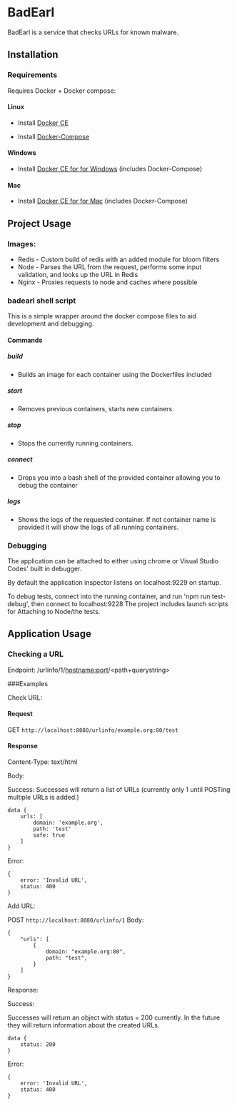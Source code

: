 # BadEarl

BadEarl is a service that checks URLs for known malware. 

## Installation

### Requirements
Requires Docker + Docker compose:

#### Linux
- Install [Docker CE](https://docs.docker.com/install/)

- Install [Docker-Compose](https://docs.docker.com/compose/install/)

#### Windows
- Install [Docker CE for for Windows](https://store.docker.com/editions/community/docker-ce-desktop-windows) (includes Docker-Compose)
#### Mac
- Install [Docker CE for for Mac](https://store.docker.com/editions/community/docker-ce-desktop-mac) (includes Docker-Compose)

## Project Usage

### Images:
 - Redis - Custom build of redis with an added module for bloom filters
 - Node - Parses the URL from the request, performs some input validation, and looks up the URL in Redis
 - Nginx - Proxies requests to node and caches where possible

### badearl shell script
This is a simple wrapper around the docker compose files to aid development and debugging.

#### Commands

##### build
- Builds an image for each container using the Dockerfiles included

##### start
- Removes previous containers, starts new containers.

##### stop
- Stops the currently running containers.

##### connect <container name>
- Drops you into a bash shell of the provided container allowing you to debug the container

##### logs <container name>
- Shows the logs of the requested container. If not container name is provided it will show the logs of all running containers.



### Debugging
The application can be attached to either using chrome or Visual Studio Codes' built in debugger.

By default the application inspector listens on localhost:9229 on startup.

To debug tests, connect into the running container, and run 'npm run test-debug', then connect to localhost:9228
The project includes launch scripts for Attaching to Node/the tests.


## Application Usage

### Checking a URL
Endpoint:
/urlinfo/1/<hostname:port>/<path+querystring>

###Examples

Check URL:

#### Request
GET `http://localhost:8080/urlinfo/example.org:80/test`

#### Response
Content-Type: text/html

Body: 


Success:
Successes will return a list of URLs (currently only 1 until POSTing multiple URLs is added.)
```
data {
    urls: [
        domain: 'example.org',
        path: 'test'
        safe: true
    ]
}
```


Error:
```
{
    error: 'Invalid URL',
    status: 400
}
```

Add URL:

POST `http://localhost:8080/urlinfo/1`
Body: 
```
{
    "urls": [
        {
            domain: "example.org:80",
            path: "test",
        }
    ]
}
```

Response:

Success:

Successes will return an object with status = 200 currently. In the future
they will return information about the created URLs.

```
data {
    status: 200
}
```


Error:
```
{
    error: 'Invalid URL',
    status: 400
}
```
